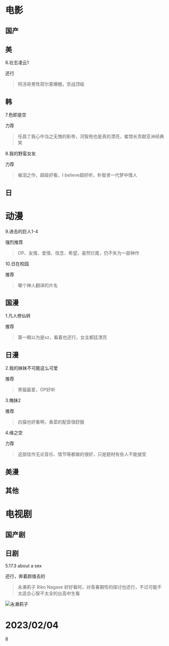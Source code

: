 # 电影
## 国产

## 美
6.壮志凌云1

还行
> 阿汤哥男性荷尔蒙爆棚，空战顶级

## 韩
7.色即是空

力荐
> 任昌丁我心中当之无愧的影帝，河智苑也是真的漂亮，崔馆长贡献亚洲经典笑

8.我的野蛮女友

力荐
> 催泪之作，超级好看，I believe超好听，朴智贤一代梦中情人

## 日

# 动漫

9.进击的巨人1-4

强烈推荐
> OP、友情、爱情、信念、希望，虽然烂尾，仍不失为一部神作

10.日在校园

推荐
> 哪个神人翻译的片名

## 国漫

1.凡人修仙转

推荐
> 第一眼以为是xz，看着也还行，女主都廷漂亮

## 日漫

2.我的妹妹不可能这么可爱

推荐
> 黑猫最爱，OP好听

3.俺妹2

推荐
> 白猫也好看啊，香菜的配音很舒服


4.缘之空

力荐
> 这部佳作无论音乐、情节等都做的很好，只是题材有些人不能接受

## 美漫


## 其他

# 电视剧

## 国产剧

## 日剧

5.17.3 about a sex 

还行，奔着颜值去的
> 永濑莉子 Riko Nagase 好好看阿，对青春期性的探讨也还行，不过可能不太适合心智不太全的出高中生看

![永濑莉子](https://movie.douban.com/celebrity/1422683/photo/2567861444/)


# 2023/02/04
8

